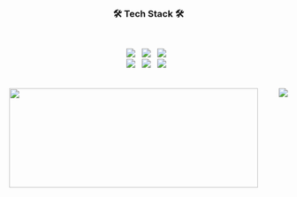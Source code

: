<h3 align="center"><b>🛠 Tech Stack 🛠</b></h3>
</br>
<p align="center">
<img src="https://img.shields.io/badge/Python-3776AB?style=flat-square&logo=Python&logoColor=white"/></a> &nbsp
<img src="https://img.shields.io/badge/Jupyter-F37626?style=flat-square&logo=Jupyter&logoColor=white"/></a> &nbsp
<img src="https://img.shields.io/badge/OpenCV-5C3EE8?style=flat-square&logo=OpenCV&logoColor=white"/></a> &nbsp
</br>
<img src="https://img.shields.io/badge/Java-007396?style=flat-square&logo=Java&logoColor=white"/></a> &nbsp
<img src="https://img.shields.io/badge/Android-3DDC84?style=flat-square&logo=Android&logoColor=white"/></a> &nbsp
<img src="https://img.shields.io/badge/Kotlin-7F52FF?style=flat-square&logo=Kotlin&logoColor=white"/></a> &nbsp



</br>
</br>
</br>


<!--
**yu04038/yu04038** is a ✨ _special_ ✨ repository because its `README.md` (this file) appears on your GitHub profile.

Here are some ideas to get you started:

- 🔭 I’m currently working on ...
- 🌱 I’m currently learning ...
- 👯 I’m looking to collaborate on ...
- 🤔 I’m looking for help with ...
- 💬 Ask me about ...
- 📫 How to reach me: ...
- 😄 Pronouns: ...
- ⚡ Fun fact: ...
-->

<img align='left' src="https://github-readme-stats.vercel.app/api?username=yu04038&theme=dracula&show_icons=true" width="450" height="180">
<!-- ![Anurag's GitHub stats](https://github-readme-stats.vercel.app/api?username=yu04038&theme=dracula&show_icons=true)    
 -->
<img align='right' src="http://mazassumnida.wtf/api/v2/generate_badge?boj=yu04038">



